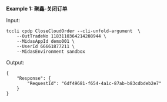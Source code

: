 **Example 1: 聚鑫-关闭订单**



Input: 

```
tccli cpdp CloseCloudOrder --cli-unfold-argument  \
    --OutTradeNo 1183110364214208944 \
    --MidasAppId demo001 \
    --UserId 66661877211 \
    --MidasEnvironment sandbox
```

Output: 
```
{
    "Response": {
        "RequestId": "6df49681-f654-4a1c-87ab-b83cdbdeb2e7"
    }
}
```

